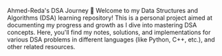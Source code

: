 Ahmed-Reda's DSA Journey 🚀
Welcome to my Data Structures and Algorithms (DSA) learning repository! This is a personal project aimed at documenting my progress and growth as I dive into mastering DSA concepts. Here, you'll find my notes, solutions, and implementations for various DSA problems in different languages (like Python, C++, etc.), and other related resources.
